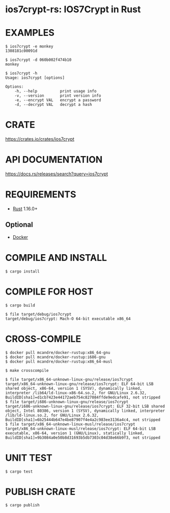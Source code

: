 # ios7crypt-rs: IOS7Crypt in Rust

# EXAMPLES

```console
$ ios7crypt -e monkey
1308181c00091d

$ ios7crypt -d 060b002f474b10
monkey

$ ios7crypt -h
Usage: ios7crypt [options]

Options:
    -h, --help          print usage info
    -v, --version       print version info
    -e, --encrypt VAL   encrypt a password
    -d, --decrypt VAL   decrypt a hash
```

# CRATE

https://crates.io/crates/ios7crypt

# API DOCUMENTATION

https://docs.rs/releases/search?query=ios7crypt

# REQUIREMENTS

* [Rust](http://www.rust-lang.org/) 1.16.0+

## Optional

* [Docker](https://www.docker.com)

# COMPILE AND INSTALL

```console
$ cargo install
```

# COMPILE FOR HOST

```console
$ cargo build

$ file target/debug/ios7crypt
target/debug/ios7crypt: Mach-O 64-bit executable x86_64
```

# CROSS-COMPILE

```console
$ docker pull mcandre/docker-rustup:x86_64-gnu
$ docker pull mcandre/docker-rustup:i686-gnu
$ docker pull mcandre/docker-rustup:x86_64-musl

$ make crosscompile

$ file target/x86_64-unknown-linux-gnu/release/ios7crypt
target/x86_64-unknown-linux-gnu/release/ios7crypt: ELF 64-bit LSB shared object, x86-64, version 1 (SYSV), dynamically linked, interpreter /lib64/ld-linux-x86-64.so.2, for GNU/Linux 2.6.32, BuildID[sha1]=d1cb7423e44172aeb754c827084ffde9edcafe91, not stripped
$ file target/i686-unknown-linux-gnu/release/ios7crypt
target/i686-unknown-linux-gnu/release/ios7crypt: ELF 32-bit LSB shared object, Intel 80386, version 1 (SYSV), dynamically linked, interpreter /lib/ld-linux.so.2, for GNU/Linux 2.6.32, BuildID[sha1]=6b25444b647e4be87907f4e4a2c983ee3136a4c4, not stripped
$ file target/x86_64-unknown-linux-musl/release/ios7crypt
target/x86_64-unknown-linux-musl/release/ios7crypt: ELF 64-bit LSB executable, x86-64, version 1 (GNU/Linux), statically linked, BuildID[sha1]=9b3084a0e50b8d31693b5db7303c04d38e66b9f3, not stripped
```

# UNIT TEST

```console
$ cargo test
```

# PUBLISH CRATE

```console
$ cargo publish
```
